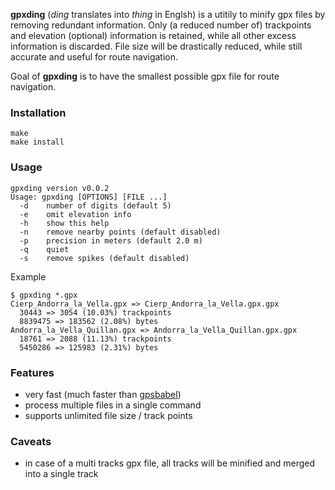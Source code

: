 **gpxding** (_ding_ translates into _thing_ in Englsh) is a utitily to minify gpx files by removing redundant information. Only (a reduced number of) trackpoints and elevation (optional) information is retained, while all other excess information is discarded. File size will be drastically reduced, while still accurate and useful for route navigation.

Goal of **gpxding** is to have the smallest possible gpx file for route navigation.

### Installation

```
make
make install
```

### Usage

```
gpxding version v0.0.2
Usage: gpxding [OPTIONS] [FILE ...]
  -d    number of digits (default 5)
  -e    omit elevation info
  -h    show this help
  -n    remove nearby points (default disabled)
  -p    precision in meters (default 2.0 m)
  -q    quiet
  -s    remove spikes (default disabled)
```

Example
```
$ gpxding *.gpx
Cierp_Andorra_la_Vella.gpx => Cierp_Andorra_la_Vella.gpx.gpx
  30443 => 3054 (10.03%) trackpoints
  8839475 => 183562 (2.08%) bytes
Andorra_la_Vella_Quillan.gpx => Andorra_la_Vella_Quillan.gpx.gpx
  18761 => 2088 (11.13%) trackpoints
  5450286 => 125983 (2.31%) bytes
```

### Features
* very fast (much faster than [gpsbabel](https://www.gpsbabel.org/))
* process multiple files in a single command
* supports unlimited file size / track points

### Caveats
   * in case of a multi tracks gpx file, all tracks will be minified and merged into a single track
